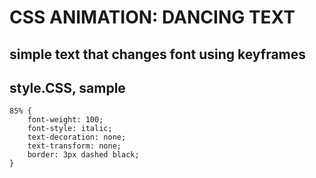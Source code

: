 # CSS ANIMATION: DANCING TEXT

## simple text that changes font using keyframes

## style.CSS, sample

```
85% {
    font-weight: 100;
    font-style: italic;
    text-decoration: none;
    text-transform: none;
    border: 3px dashed black;
}
```

